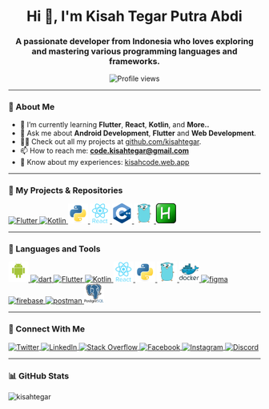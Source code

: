 <h1 align="center">Hi 👋, I'm Kisah Tegar Putra Abdi</h1>
<h3 align="center">A passionate developer from Indonesia who loves exploring and mastering various programming languages and frameworks.</h3>

<p align="center">
  <img src="https://komarev.com/ghpvc/?username=kisahtegar&label=Profile%20views&color=0e75b6&style=flat" alt="Profile views" />
</p>

---

### 🌟 About Me

- 🌱 I’m currently learning **Flutter**, **React**, **Kotlin**, and **More..**
- 💬 Ask me about **Android Development**, **Flutter** and **Web Development**.
- 👨‍💻 Check out all my projects at [github.com/kisahtegar](https://github.com/kisahtegar).
- 📫 How to reach me: **<code.kisahtegar@gmail.com>**
- 📄 Know about my experiences: [kisahcode.web.app](https://kisahcode.web.app)
<!-- - 👯 I’m looking to collaborate on [test](https://example.com) -->
<!-- - 🤝 I’m looking for help with [test](https://example.com) -->
<!-- - 📝 I regularly write articles on [https://example.com](https://example.com) -->

---

### 🚀 My Projects & Repositories

<p align="left">
  <a href="https://github.com/kisahtegar/flutter-labs" target="_blank" rel="noreferrer">
    <img src="https://www.vectorlogo.zone/logos/flutterio/flutterio-icon.svg" alt="Flutter" width="40" height="40"/>
  </a>
  <a href="https://github.com/kisahtegar/kotlin-labs" target="_blank" rel="noreferrer">
    <img src="https://www.vectorlogo.zone/logos/kotlinlang/kotlinlang-icon.svg" alt="Kotlin" width="40" height="40"/>
  </a>
  <a href="https://github.com/kisahtegar/python-labs" target="_blank" rel="noreferrer">
    <img src="https://raw.githubusercontent.com/devicons/devicon/master/icons/python/python-original.svg" alt="Python" width="40" height="40"/>
  </a>
  <a href="https://github.com/kisahtegar/react-labs" target="_blank" rel="noreferrer">
    <img src="https://raw.githubusercontent.com/devicons/devicon/master/icons/react/react-original-wordmark.svg" alt="React" width="40" height="40"/>
  </a>
  <a href="https://github.com/kisahtegar/cpp-labs" target="_blank" rel="noreferrer">
    <img src="https://raw.githubusercontent.com/devicons/devicon/master/icons/cplusplus/cplusplus-original.svg" alt="C++" width="40" height="40"/>
  </a>
  <a href="https://github.com/kisahtegar/golang-labs" target="_blank" rel="noreferrer">
    <img src="https://raw.githubusercontent.com/devicons/devicon/master/icons/go/go-original.svg" alt="Golang" width="40" height="40"/>
  </a>
  <a href="https://github.com/kisahtegar/AHK_docs" target="_blank" rel="noreferrer">
    <img src="https://raw.githubusercontent.com/Ixiko/AHK-Forum/master/images/AHK%20main%20icon.png" alt="ahk" width="40" height="40"/>
  </a>
</p>

---

### 🔧 Languages and Tools

<p align="left">
  <a href="https://developer.android.com" target="_blank" rel="noreferrer">
    <img src="https://raw.githubusercontent.com/devicons/devicon/master/icons/android/android-original-wordmark.svg" alt="Android" width="40" height="40"/>
  </a>
  <a href="https://dart.dev" target="_blank" rel="noreferrer">
    <img src="https://www.vectorlogo.zone/logos/dartlang/dartlang-icon.svg" alt="dart" width="40" height="40"/>
  </a>
  <a href="https://flutter.dev" target="_blank" rel="noreferrer">
    <img src="https://www.vectorlogo.zone/logos/flutterio/flutterio-icon.svg" alt="Flutter" width="40" height="40"/>
  </a>
  <a href="https://kotlinlang.org" target="_blank" rel="noreferrer">
    <img src="https://www.vectorlogo.zone/logos/kotlinlang/kotlinlang-icon.svg" alt="Kotlin" width="40" height="40"/>
  </a>
  <a href="https://reactjs.org" target="_blank" rel="noreferrer">
    <img src="https://raw.githubusercontent.com/devicons/devicon/master/icons/react/react-original-wordmark.svg" alt="React" width="40" height="40"/>
  </a>
  <a href="https://www.python.org" target="_blank" rel="noreferrer">
    <img src="https://raw.githubusercontent.com/devicons/devicon/master/icons/python/python-original.svg" alt="python" width="40" height="40"/>
  </a>
  <a href="https://github.com/kisahtegar/Golang_docs" target="_blank" rel="noreferrer">
    <img src="https://raw.githubusercontent.com/devicons/devicon/master/icons/go/go-original.svg" alt="golang" width="40" height="40"/>
  </a>
  <a href="https://github.com/kisahtegar/docker-labs" target="_blank" rel="noreferrer">
    <img src="https://raw.githubusercontent.com/devicons/devicon/master/icons/docker/docker-original-wordmark.svg" alt="Docker" width="40" height="40"/>
  </a>
  <a href="https://www.figma.com/" target="_blank" rel="noreferrer">
    <img src="https://www.vectorlogo.zone/logos/figma/figma-icon.svg" alt="figma" width="40" height="40"/>
  </a>
  <a href="https://firebase.google.com/" target="_blank" rel="noreferrer">
    <img src="https://www.vectorlogo.zone/logos/firebase/firebase-icon.svg" alt="firebase" width="40" height="40"/>
  </a>
  <a href="https://postman.com" target="_blank" rel="noreferrer">
    <img src="https://www.vectorlogo.zone/logos/getpostman/getpostman-icon.svg" alt="postman" width="40" height="40"/>
  </a>
  <a href="https://github.com/kisahtegar/PostgreSQL_docs" target="_blank" rel="noreferrer">
    <img src="https://raw.githubusercontent.com/devicons/devicon/master/icons/postgresql/postgresql-original-wordmark.svg" alt="psql" width="40" height="40"/>
  </a>
</p>

---

### 🤝 Connect With Me

<p align="left">
  <a href="https://twitter.com/tegarkisah" target="blank">
    <img align="center" src="https://raw.githubusercontent.com/rahuldkjain/github-profile-readme-generator/master/src/images/icons/Social/twitter.svg" alt="Twitter" height="30" width="40" />
  </a>
  <a href="https://linkedin.com/in/kisah-tegar-putra-abdi" target="blank">
    <img align="center" src="https://raw.githubusercontent.com/rahuldkjain/github-profile-readme-generator/master/src/images/icons/Social/linked-in-alt.svg" alt="LinkedIn" height="30" width="40" />
  </a>
  <a href="https://stackoverflow.com/users/16755245" target="blank">
    <img align="center" src="https://raw.githubusercontent.com/rahuldkjain/github-profile-readme-generator/master/src/images/icons/Social/stack-overflow.svg" alt="Stack Overflow" height="30" width="40" />
  </a>
  <a href="https://fb.com/kisah.tegar.56" target="blank">
    <img align="center" src="https://raw.githubusercontent.com/rahuldkjain/github-profile-readme-generator/master/src/images/icons/Social/facebook.svg" alt="Facebook" height="30" width="40" />
  </a>
  <a href="https://instagram.com/kisahtegar_code" target="blank">
    <img align="center" src="https://raw.githubusercontent.com/rahuldkjain/github-profile-readme-generator/master/src/images/icons/Social/instagram.svg" alt="Instagram" heighClean Architecturet="30" width="40" />
  </a>
  <a href="https://discord.com/users/kisahtegar" target="blank">
    <img align="center" src="https://raw.githubusercontent.com/rahuldkjain/github-profile-readme-generator/master/src/images/icons/Social/discord.svg" alt="Discord" height="30" width="40" />
  </a>
</p>

---

### 📊 GitHub Stats

<p>
  <img align="left" src="https://github-readme-stats.vercel.app/api/top-langs?username=kisahtegar&show_icons=true&locale=en&layout=compact" alt="kisahtegar" />
  <!-- &nbsp;<img align="center" src="https://github-readme-stats.vercel.app/api?username=kisahtegar&show_icons=true&locale=en" alt="kisahtegar" /> -->
  <!-- <img align="center" src="https://github-readme-streak-stats.herokuapp.com/?user=kisahtegar&" alt="kisahtegar" /> -->
</p>
